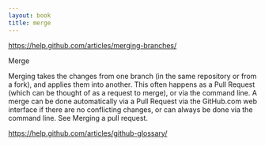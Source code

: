 ```yaml
---
layout: book
title: merge
---
```


https://help.github.com/articles/merging-branches/

Merge

Merging takes the changes from one branch (in the same repository or from a fork), and applies them into another. This often happens as a Pull Request (which can be thought of as a request to merge), or via the command line. A merge can be done automatically via a Pull Request via the GitHub.com web interface if there are no conflicting changes, or can always be done via the command line. See Merging a pull request.

https://help.github.com/articles/github-glossary/